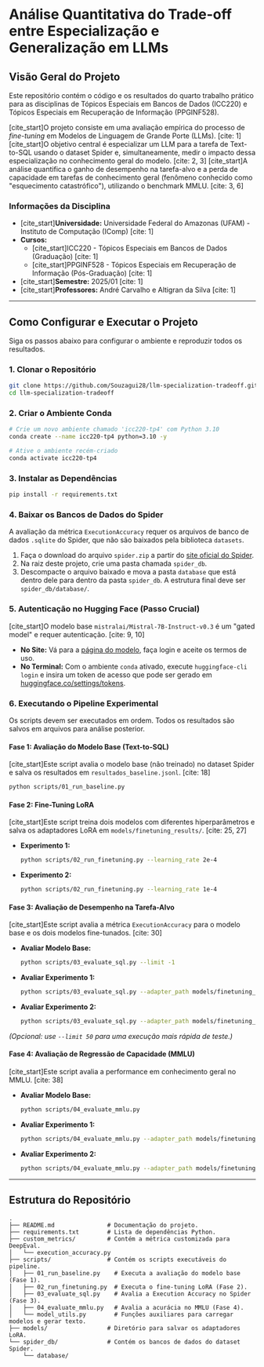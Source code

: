 # Análise Quantitativa do Trade-off entre Especialização e Generalização em LLMs

## Visão Geral do Projeto

Este repositório contém o código e os resultados do quarto trabalho prático para as disciplinas de Tópicos Especiais em Bancos de Dados (ICC220) e Tópicos Especiais em Recuperação de Informação (PPGINF528).

[cite\_start]O projeto consiste em uma avaliação empírica do processo de *fine-tuning* em Modelos de Linguagem de Grande Porte (LLMs). [cite: 1] [cite\_start]O objetivo central é especializar um LLM para a tarefa de Text-to-SQL usando o dataset Spider e, simultaneamente, medir o impacto dessa especialização no conhecimento geral do modelo. [cite: 2, 3] [cite\_start]A análise quantifica o ganho de desempenho na tarefa-alvo e a perda de capacidade em tarefas de conhecimento geral (fenômeno conhecido como "esquecimento catastrófico"), utilizando o benchmark MMLU. [cite: 3, 6]

### Informações da Disciplina

  * [cite\_start]**Universidade:** Universidade Federal do Amazonas (UFAM) - Instituto de Computação (IComp) [cite: 1]
  * **Cursos:**
      * [cite\_start]ICC220 - Tópicos Especiais em Bancos de Dados (Graduação) [cite: 1]
      * [cite\_start]PPGINF528 - Tópicos Especiais em Recuperação de Informação (Pós-Graduação) [cite: 1]
  * [cite\_start]**Semestre:** 2025/01 [cite: 1]
  * [cite\_start]**Professores:** André Carvalho e Altigran da Silva [cite: 1]

-----

## Como Configurar e Executar o Projeto

Siga os passos abaixo para configurar o ambiente e reproduzir todos os resultados.

### 1\. Clonar o Repositório

```bash
git clone https://github.com/Souzagui28/llm-specialization-tradeoff.git
cd llm-specialization-tradeoff
```

### 2\. Criar o Ambiente Conda

```bash
# Crie um novo ambiente chamado 'icc220-tp4' com Python 3.10
conda create --name icc220-tp4 python=3.10 -y

# Ative o ambiente recém-criado
conda activate icc220-tp4
```

### 3\. Instalar as Dependências

```bash
pip install -r requirements.txt
```

### 4\. Baixar os Bancos de Dados do Spider

A avaliação da métrica `ExecutionAccuracy` requer os arquivos de banco de dados `.sqlite` do Spider, que não são baixados pela biblioteca `datasets`.

1.  Faça o download do arquivo `spider.zip` a partir do [site oficial do Spider](https://drive.google.com/file/d/1403EGqzIDoHMdQF4c9Bkyl7dZLZ5Wt6J/view).
2.  Na raiz deste projeto, crie uma pasta chamada `spider_db`.
3.  Descompacte o arquivo baixado e mova a pasta `database` que está dentro dele para dentro da pasta `spider_db`. A estrutura final deve ser `spider_db/database/`.

### 5\. Autenticação no Hugging Face (Passo Crucial)

[cite\_start]O modelo base `mistralai/Mistral-7B-Instruct-v0.3` é um "gated model" e requer autenticação. [cite: 9, 10]

  * **No Site:** Vá para a [página do modelo](https://huggingface.co/mistralai/Mistral-7B-Instruct-v0.3), faça login e aceite os termos de uso.
  * **No Terminal:** Com o ambiente `conda` ativado, execute `huggingface-cli login` e insira um token de acesso que pode ser gerado em [huggingface.co/settings/tokens](https://huggingface.co/settings/tokens).

### 6\. Executando o Pipeline Experimental

Os scripts devem ser executados em ordem. Todos os resultados são salvos em arquivos para análise posterior.

#### Fase 1: Avaliação do Modelo Base (Text-to-SQL)

[cite\_start]Este script avalia o modelo base (não treinado) no dataset Spider e salva os resultados em `resultados_baseline.jsonl`. [cite: 18]

```bash
python scripts/01_run_baseline.py
```

#### Fase 2: Fine-Tuning LoRA

[cite\_start]Este script treina dois modelos com diferentes hiperparâmetros e salva os adaptadores LoRA em `models/finetuning_results/`. [cite: 25, 27]

  * **Experimento 1:**
    ```bash
    python scripts/02_run_finetuning.py --learning_rate 2e-4
    ```
  * **Experimento 2:**
    ```bash
    python scripts/02_run_finetuning.py --learning_rate 1e-4
    ```

#### Fase 3: Avaliação de Desempenho na Tarefa-Alvo

[cite\_start]Este script avalia a métrica `ExecutionAccuracy` para o modelo base e os dois modelos fine-tunados. [cite: 30]

  * **Avaliar Modelo Base:**
    ```bash
    python scripts/03_evaluate_sql.py --limit -1
    ```
  * **Avaliar Experimento 1:**
    ```bash
    python scripts/03_evaluate_sql.py --adapter_path models/finetuning_results/lr_0.0002_max_steps_100/final_adapter --limit -1
    ```
  * **Avaliar Experimento 2:**
    ```bash
    python scripts/03_evaluate_sql.py --adapter_path models/finetuning_results/lr_0.0001_max_steps_100/final_adapter --limit -1
    ```

*(Opcional: use `--limit 50` para uma execução mais rápida de teste.)*

#### Fase 4: Avaliação de Regressão de Capacidade (MMLU)

[cite\_start]Este script avalia a performance em conhecimento geral no MMLU. [cite: 38]

  * **Avaliar Modelo Base:**
    ```bash
    python scripts/04_evaluate_mmlu.py
    ```
  * **Avaliar Experimento 1:**
    ```bash
    python scripts/04_evaluate_mmlu.py --adapter_path models/finetuning_results/lr_0.0002_max_steps_100/final_adapter
    ```
  * **Avaliar Experimento 2:**
    ```bash
    python scripts/04_evaluate_mmlu.py --adapter_path models/finetuning_results/lr_0.0001_max_steps_100/final_adapter
    ```

-----

## Estrutura do Repositório

```
.
├── README.md               # Documentação do projeto.
├── requirements.txt        # Lista de dependências Python.
├── custom_metrics/         # Contém a métrica customizada para DeepEval.
│   └── execution_accuracy.py
├── scripts/                # Contém os scripts executáveis do pipeline.
│   ├── 01_run_baseline.py    # Executa a avaliação do modelo base (Fase 1).
│   ├── 02_run_finetuning.py  # Executa o fine-tuning LoRA (Fase 2).
│   ├── 03_evaluate_sql.py    # Avalia a Execution Accuracy no Spider (Fase 3).
│   ├── 04_evaluate_mmlu.py   # Avalia a acurácia no MMLU (Fase 4).
│   └── model_utils.py        # Funções auxiliares para carregar modelos e gerar texto.
├── models/                 # Diretório para salvar os adaptadores LoRA.
└── spider_db/              # Contém os bancos de dados do dataset Spider.
    └── database/
```